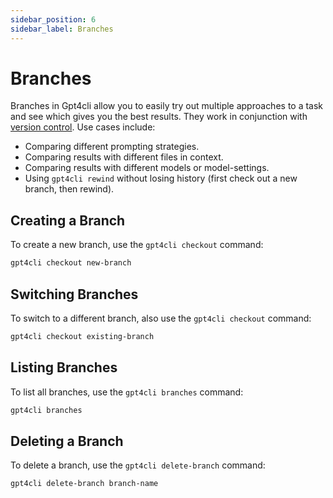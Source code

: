 ```yaml
---
sidebar_position: 6
sidebar_label: Branches
---
```


# Branches

Branches in Gpt4cli allow you to easily try out multiple approaches to a task and see which gives you the best results. They work in conjunction with [version control](./version-control.md). Use cases include:

- Comparing different prompting strategies.
- Comparing results with different files in context.
- Comparing results with different models or model-settings.
- Using `gpt4cli rewind` without losing history (first check out a new branch, then rewind).

## Creating a Branch

To create a new branch, use the `gpt4cli checkout` command:

```bash
gpt4cli checkout new-branch
```

## Switching Branches

To switch to a different branch, also use the `gpt4cli checkout` command:

```bash
gpt4cli checkout existing-branch
```

## Listing Branches

To list all branches, use the `gpt4cli branches` command:

```bash
gpt4cli branches
```

## Deleting a Branch

To delete a branch, use the `gpt4cli delete-branch` command:

```bash
gpt4cli delete-branch branch-name
```
